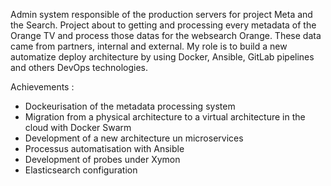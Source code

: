 Admin system responsible of the production servers for project Meta and the Search. Project about to getting and processing every metadata of the Orange TV and process those datas for the websearch Orange.
These data came from partners, internal and external. My role is to build a new automatize deploy architecture by using Docker, Ansible, GitLab pipelines and others DevOps technologies.

Achievements :
* Dockeurisation of the metadata processing system
* Migration from a physical architecture to a virtual architecture in the cloud with Docker Swarm
* Development of a new architecture un microservices
* Processus automatisation with Ansible
* Development of probes under Xymon
* Elasticsearch configuration
